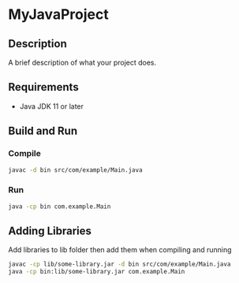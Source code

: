 # MyJavaProject

## Description
A brief description of what your project does.

## Requirements
- Java JDK 11 or later

## Build and Run
### Compile
```bash
javac -d bin src/com/example/Main.java
```
### Run
```bash
java -cp bin com.example.Main
```

## Adding Libraries
Add libraries to lib folder then add them when compiling and running
```bash
javac -cp lib/some-library.jar -d bin src/com/example/Main.java
java -cp bin:lib/some-library.jar com.example.Main
```

<!-- TODO: Change compile method to build tool such as Maven or Gradle -->
